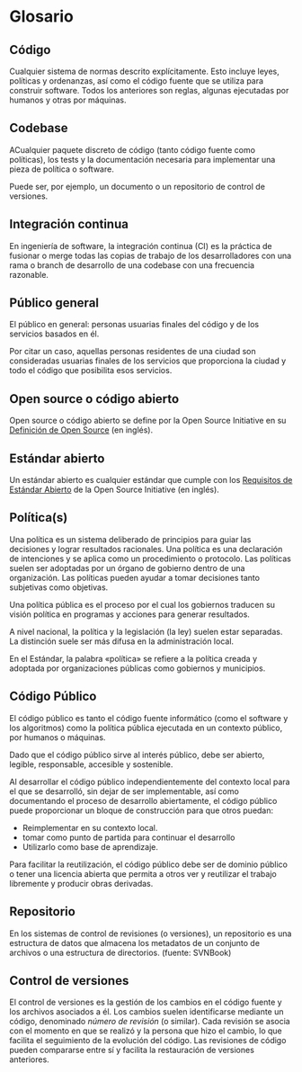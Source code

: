 # Glosario

## Código

Cualquier sistema de normas descrito explícitamente. Esto incluye leyes, políticas y ordenanzas, así como el código fuente que se utiliza para construir software. Todos los anteriores son reglas, algunas ejecutadas por humanos y otras por máquinas.

## Codebase

ACualquier paquete discreto de código (tanto código fuente como políticas), los tests y la documentación necesaria para implementar una pieza de política o software.

Puede ser, por ejemplo, un documento o un repositorio de control de versiones.

## Integración continua

En ingeniería de software, la integración continua (CI) es la práctica de fusionar o merge todas las copias de trabajo de los desarrolladores con una rama o branch de desarrollo de una codebase con una frecuencia razonable.

## Público general

El público en general: personas usuarias finales del código y de los servicios basados en él.

Por citar un caso, aquellas personas residentes de una ciudad son consideradas usuarias finales de los servicios que proporciona la ciudad y todo el código que posibilita esos servicios.

## Open source o código abierto

Open source o código abierto se define por la Open Source Initiative en su [Definición de Open Source](https://opensource.org/osd-annotated) (en inglés).

## Estándar abierto

Un estándar abierto es cualquier estándar que cumple con los [Requisitos de Estándar Abierto](https://opensource.org/osr) de la Open Source Initiative (en inglés).

## Política(s)

Una política es un sistema deliberado de principios para guiar las decisiones y lograr resultados racionales.
Una política es una declaración de intenciones y se aplica como un procedimiento o protocolo.
Las políticas suelen ser adoptadas por un órgano de gobierno dentro de una organización.
Las políticas pueden ayudar a tomar decisiones tanto subjetivas como objetivas.

Una política pública es el proceso por el cual los gobiernos traducen su visión política en programas y acciones para generar resultados.

A nivel nacional, la política y la legislación (la ley) suelen estar separadas. La distinción suele ser más difusa en la administración local.

En el Estándar, la palabra «política» se refiere a la política creada y adoptada por organizaciones públicas como gobiernos y municipios.

## Código Público

El código público es tanto el código fuente informático (como el software y los algoritmos) como la política pública ejecutada en un contexto público, por humanos o máquinas.

Dado que el código público sirve al interés público, debe ser abierto, legible, responsable, accesible y sostenible.

Al desarrollar el código público independientemente del contexto local para el que se desarrolló, sin dejar de ser implementable, así como documentando el proceso de desarrollo abiertamente, el código público puede proporcionar un bloque de construcción para que otros puedan:

* Reimplementar en su contexto local.
* tomar como punto de partida para continuar el desarrollo
* Utilizarlo como base de aprendizaje.

Para facilitar la reutilización, el código público debe ser de dominio público o tener una licencia abierta que permita a otros ver y reutilizar el trabajo libremente y producir obras derivadas.

## Repositorio

En los sistemas de control de revisiones (o versiones), un repositorio es una estructura de datos que almacena los metadatos de un conjunto de archivos o una estructura de directorios. (fuente: SVNBook)

## Control de versiones

El control de versiones es la gestión de los cambios en el código fuente y los archivos asociados a él. Los cambios suelen identificarse mediante un código, denominado *número de revisión* (o similar). Cada revisión se asocia con el momento en que se realizó y la persona que hizo el cambio, lo que facilita el seguimiento de la evolución del código. Las revisiones de código pueden compararse entre sí y facilita la restauración de versiones anteriores.
